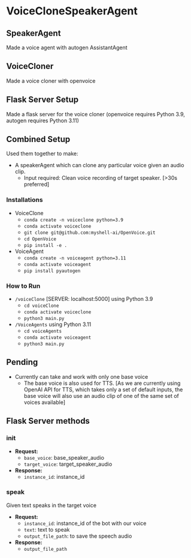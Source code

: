 # VoiceCloneSpeakerAgent

## SpeakerAgent
Made a voice agent with autogen AssistantAgent

## VoiceCloner
Made a voice cloner with openvoice

## Flask Server Setup
Made a flask server for the voice cloner (openvoice requires Python 3.9, autogen requires Python 3.11)

## Combined Setup
Used them together to make:
- A speakerAgent which can clone any particular voice given an audio clip. 
    - Input required: Clean voice recording of target speaker. [>30s preferred]

### Installations
- VoiceClone
  - `conda create -n voiceclone python=3.9`
  - `conda activate voiceclone`
  - `git clone git@github.com:myshell-ai/OpenVoice.git`
  - `cd OpenVoice`
  - `pip install -e .`
- VoiceAgent
  - `conda create -n voiceagent python=3.11`
  - `conda activate voiceagent`
  - `pip install pyautogen`

### How to Run
- `/voiceClone` [SERVER: localhost:5000] using Python 3.9
    - `cd voiceClone`
    - `conda activate voiceclone`
    - `python3 main.py`
- `/VoiceAgents` using Python 3.11
    - `cd voiceAgents`
    - `conda activate voiceagent`
    - `python3 main.py`

## Pending
- Currently can take and work with only one base voice
    - The base voice is also used for TTS. [As we are currently using OpenAI API for TTS, which takes only a set of default inputs, the base voice will also use an audio clip of one of the same set of voices available]

## Flask Server methods

### init
- **Request:**
    - `base_voice`: base_speaker_audio <mp3 file of base tts voice>
    - `target_voice`: target_speaker_audio <mp3 file of target voice mapping>
- **Response:**
    - `instance_id`: instance_id

### speak
Given text speaks in the target voice
- **Request:**
    - `instance_id`: instance_id of the bot with our voice
    - `text`: text to speak
    - `output_file_path`: to save the speech audio
- **Response:**
    - `output_file_path`

